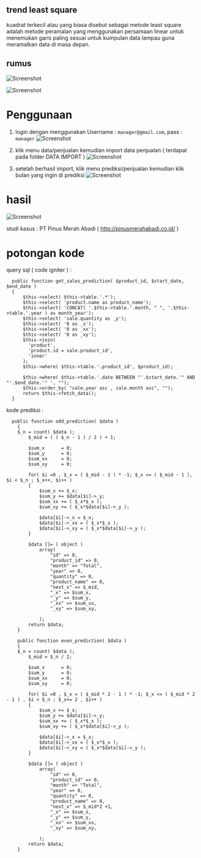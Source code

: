 ## trend least square
kuadrat terkecil atau yang biasa disebut sebagai metode least square adalah metode peramalan yang menggunakan persamaan linear untuk menemukan garis paling sesuai untuk kumpulan data lampau guna meramalkan data di masa depan.
## rumus

![Screenshot](OVERVIEW/5.PNG)

![Screenshot](OVERVIEW/6.PNG)
# Penggunaan
1. login dengan menggunakan Username : `manager@gmail.com`,  pass : `manager`
![Screenshot](OVERVIEW/1.PNG)

2. klik menu data/penjualan kemudian import data penjualan ( terdapat pada folder DATA IMPORT )
![Screenshot](OVERVIEW/2.PNG)

3. setelah berhasil import, klik menu prediksi/penjualan kemudian klik bulan yang ingin di prediksi
![Screenshot](OVERVIEW/3.PNG)

# hasil
![Screenshot](OVERVIEW/4.PNG)

studi kasus : PT Pinus Merah Abadi ( http://pinusmerahabadi.co.id/ )


# potongan kode
query sql ( code igniter ) : 
```
  public function get_sales_prediction( $product_id, $start_date, $end_date )
  {
      $this->select( $this->table.'.*');
      $this->select( 'product.name as product_name');
      $this->select( 'CONCAT( '.$this->table.'.month, " ", '.$this->table.'.year ) as month_year');
      $this->select( 'sale.quantity as _y');
      $this->select( '0 as _x');
      $this->select( '0 as _xx');
      $this->select( '0 as _xy');
      $this->join( 
        'product',
        'product.id = sale.product_id',
        'inner'
      );
      $this->where( $this->table.'.product_id', $product_id);

      $this->where( $this->table.'.date BETWEEN "'.$start_date.'" AND "'.$end_date.'" ', "");
      $this->order_by( "sale.year asc , sale.month asc", "");
      return $this->fetch_data();
  }
```

kode prediksi : 
```
  public function odd_prediction( $data )
	{
    $_n = count( $data );
		$_mid = ( ( $_n - 1 ) / 2 ) + 1;

		$sum_x 		= 0;
		$sum_y 		= 0;
		$sum_xx 	= 0;
		$sum_xy 	= 0;

		for( $i =0 , $_x = ( $_mid - 1 ) * -1; $_x <= ( $_mid - 1 ), $i < $_n ; $_x++, $i++ )
		{
			$sum_x += $_x;
			$sum_y += $data[$i]->_y;
			$sum_xx += ( $_x*$_x );
			$sum_xy += ( $_x*$data[$i]->_y );

			$data[$i]->_x = $_x;
			$data[$i]->_xx = ( $_x*$_x );
			$data[$i]->_xy = ( $_x*$data[$i]->_y );
		}

		$data []= ( object ) 
			array(
				"id" => 0,
				"product_id" => 0,
				"month" => "Total",
				"year" => 0,
				"quantity" => 0,
				"product_name" => 0,
				"next_x" => $_mid,
				"_x" => $sum_x,
				"_y" => $sum_y,
				"_xx" => $sum_xx,
				"_xy" => $sum_xy,

			);
		return $data;
	}

	public function even_prediction( $data )
	{
    $_n = count( $data );
		$_mid = $_n / 2;

		$sum_x 		= 0;
		$sum_y 		= 0;
		$sum_xx 	= 0;
		$sum_xy 	= 0;

		for( $i =0 , $_x = ( $_mid * 2 - 1 ) * -1; $_x <= ( $_mid * 2 - 1 ) , $i < $_n ; $_x+= 2 , $i++ )
		{
			$sum_x += $_x;
			$sum_y += $data[$i]->_y;
			$sum_xx += ( $_x*$_x );
			$sum_xy += ( $_x*$data[$i]->_y );

			$data[$i]->_x = $_x;
			$data[$i]->_xx = ( $_x*$_x );
			$data[$i]->_xy = ( $_x*$data[$i]->_y );
		}

		$data []= ( object ) 
			array(
				"id" => 0,
				"product_id" => 0,
				"month" => "Total",
				"year" => 0,
				"quantity" => 0,
				"product_name" => 0,
				"next_x" => $_mid*2 +1,
				"_x" => $sum_x,
				"_y" => $sum_y,
				"_xx" => $sum_xx,
				"_xy" => $sum_xy,

			);
		return $data;
	}
```
